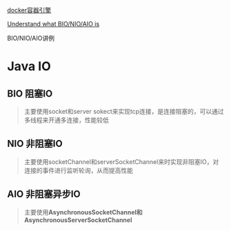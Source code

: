 [docker容器引擎](https://www.notion.so/docker-de9c4725af7c4b43ac6f59b04a73ee16)

[Understand what BIO/NIO/AIO is](https://programs.team/understand-what-bio-nio-aio-is.html)

BIO/NIO/AIO讲例

# Java IO

## BIO 阻塞IO

> 主要使用socket和server sokect来实现tcp连接，是连接阻塞的，可以通过多线程来开通多连接，性能较低
> 

## NIO 非阻塞IO

> 主要使用socketChannel和serverSocketChannel来时实现非阻塞IO，对连接的事件进行监听轮询，从而提高性能
> 

## AIO 非阻塞异步IO

> 主要使用**AsynchronousSocketChannel和AsynchronousServerSocketChannel**
>